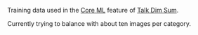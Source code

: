 Training data used in the [Core ML](https://developer.apple.com/machine-learning/core-ml/) feature of [Talk Dim Sum](http://talkdimsum.com/).

Currently trying to balance with about ten images per category.
